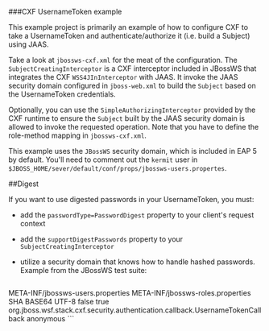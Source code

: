 ###CXF UsernameToken example

This example project is primarily an example of how to configure CXF to take a
UsernameToken and authenticate/authorize it (i.e. build a Subject) using JAAS.

Take a look at `jbossws-cxf.xml` for the meat of the configuration.  The
`SubjectCreatingInterceptor` is a CXF interceptor included in JBossWS that
integrates the CXF `WSS4JInInterceptor` with JAAS.  It invoke the JAAS security
domain configured in `jboss-web.xml` to build the `Subject` based on the
UsernameToken credentials.

Optionally, you can use the `SimpleAuthorizingInterceptor` provided by the CXF
runtime to ensure the `Subject` built by the JAAS security domain is allowed to
invoke the requested operation.  Note that you have to define the role-method
mapping in `jbossws-cxf.xml`.

This example uses the `JBossWS` security domain, which is included in EAP 5 by
default.  You'll need to comment out the `kermit` user in
`$JBOSS_HOME/sever/default/conf/props/jbossws-users.propertes`.

##Digest

If you want to use digested passwords in your UsernameToken, you must:

- add the `passwordType=PasswordDigest` property to your client's request context
- add the `supportDigestPasswords` property to your `SubjectCreatingInterceptor`
- utilize a security domain that knows how to handle hashed passwords.  Example
  from the JBossWS test suite:

  ```
<login-module code="org.jboss.security.auth.spi.UsersRolesLoginModule" flag="required">
  <module-option name="usersProperties">META-INF/jbossws-users.properties</module-option>
  <module-option name="rolesProperties">META-INF/jbossws-roles.properties</module-option>
  <module-option name="hashAlgorithm">SHA</module-option>
  <module-option name="hashEncoding">BASE64</module-option>
  <module-option name="hashCharset">UTF-8</module-option>
  <module-option name="hashUserPassword">false</module-option>
  <module-option name="hashStorePassword">true</module-option>
  <module-option name="storeDigestCallback">org.jboss.wsf.stack.cxf.security.authentication.callback.UsernameTokenCallback</module-option>
  <module-option name="unauthenticatedIdentity">anonymous</module-option>
</login-module>
  ```
